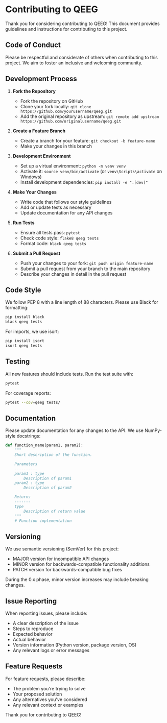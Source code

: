 # Contributing to QEEG

Thank you for considering contributing to QEEG! This document provides guidelines and instructions for contributing to this project.

## Code of Conduct

Please be respectful and considerate of others when contributing to this project. We aim to foster an inclusive and welcoming community.

## Development Process

1. **Fork the Repository**
   - Fork the repository on GitHub
   - Clone your fork locally: `git clone https://github.com/yourusername/qeeg.git`
   - Add the original repository as upstream: `git remote add upstream https://github.com/originalusername/qeeg.git`

2. **Create a Feature Branch**
   - Create a branch for your feature: `git checkout -b feature-name`
   - Make your changes in this branch

3. **Development Environment**
   - Set up a virtual environment: `python -m venv venv`
   - Activate it: `source venv/bin/activate` (or `venv\Scripts\activate` on Windows)
   - Install development dependencies: `pip install -e ".[dev]"`

4. **Make Your Changes**
   - Write code that follows our style guidelines
   - Add or update tests as necessary
   - Update documentation for any API changes

5. **Run Tests**
   - Ensure all tests pass: `pytest`
   - Check code style: `flake8 qeeg tests`
   - Format code: `black qeeg tests`

6. **Submit a Pull Request**
   - Push your changes to your fork: `git push origin feature-name`
   - Submit a pull request from your branch to the main repository
   - Describe your changes in detail in the pull request

## Code Style

We follow PEP 8 with a line length of 88 characters. Please use Black for formatting:

```bash
pip install black
black qeeg tests
```

For imports, we use isort:

```bash
pip install isort
isort qeeg tests
```

## Testing

All new features should include tests. Run the test suite with:

```bash
pytest
```

For coverage reports:

```bash
pytest --cov=qeeg tests/
```

## Documentation

Please update documentation for any changes to the API. We use NumPy-style docstrings:

```python
def function_name(param1, param2):
    """
    Short description of the function.

    Parameters
    ----------
    param1 : type
        Description of param1
    param2 : type
        Description of param2

    Returns
    -------
    type
        Description of return value
    """
    # Function implementation
```

## Versioning

We use semantic versioning (SemVer) for this project:

- MAJOR version for incompatible API changes
- MINOR version for backwards-compatible functionality additions
- PATCH version for backwards-compatible bug fixes

During the 0.x phase, minor version increases may include breaking changes.

## Issue Reporting

When reporting issues, please include:

- A clear description of the issue
- Steps to reproduce
- Expected behavior
- Actual behavior
- Version information (Python version, package version, OS)
- Any relevant logs or error messages

## Feature Requests

For feature requests, please describe:

- The problem you're trying to solve
- Your proposed solution
- Any alternatives you've considered
- Any relevant context or examples

Thank you for contributing to QEEG!
